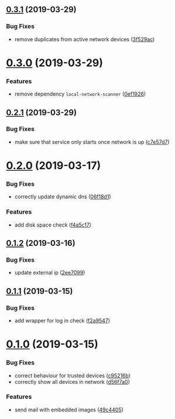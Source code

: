 ## [0.3.1](https://github.com/krlwlfrt/motion-server/compare/v0.3.0...v0.3.1) (2019-03-29)


### Bug Fixes

* remove duplicates from active network devices ([3f529ac](https://github.com/krlwlfrt/motion-server/commit/3f529ac))



# [0.3.0](https://github.com/krlwlfrt/motion-server/compare/v0.2.1...v0.3.0) (2019-03-29)


### Features

* remove dependency `local-network-scanner` ([0ef1926](https://github.com/krlwlfrt/motion-server/commit/0ef1926))



## [0.2.1](https://github.com/krlwlfrt/motion-server/compare/v0.2.0...v0.2.1) (2019-03-29)


### Bug Fixes

* make sure that service only starts once network is up ([c7e57d7](https://github.com/krlwlfrt/motion-server/commit/c7e57d7))



# [0.2.0](https://github.com/krlwlfrt/motion-server/compare/v0.1.2...v0.2.0) (2019-03-17)


### Bug Fixes

* correctly update dynamic dns ([06f18d1](https://github.com/krlwlfrt/motion-server/commit/06f18d1))


### Features

* add disk space check ([f4a5c17](https://github.com/krlwlfrt/motion-server/commit/f4a5c17))



## [0.1.2](https://github.com/krlwlfrt/motion-server/compare/v0.1.1...v0.1.2) (2019-03-16)


### Bug Fixes

* update external ip ([2ee7099](https://github.com/krlwlfrt/motion-server/commit/2ee7099))



## [0.1.1](https://github.com/krlwlfrt/motion-server/compare/v0.1.0...v0.1.1) (2019-03-15)


### Bug Fixes

* add wrapper for log in check ([f2a9547](https://github.com/krlwlfrt/motion-server/commit/f2a9547))



# [0.1.0](https://github.com/krlwlfrt/motion-server/compare/d56f7a0...v0.1.0) (2019-03-15)


### Bug Fixes

* correct behaviour for trusted devices ([c95216b](https://github.com/krlwlfrt/motion-server/commit/c95216b))
* correctly show all devices in network ([d56f7a0](https://github.com/krlwlfrt/motion-server/commit/d56f7a0))


### Features

* send mail with embedded images ([49c4405](https://github.com/krlwlfrt/motion-server/commit/49c4405))



